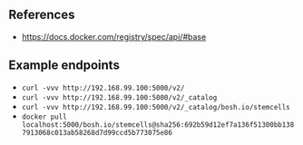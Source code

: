 ## References

- https://docs.docker.com/registry/spec/api/#base

## Example endpoints

- `curl -vvv http://192.168.99.100:5000/v2/`
- `curl -vvv http://192.168.99.100:5000/v2/_catalog`
- `curl -vvv http://192.168.99.100:5000/v2/_catalog/bosh.io/stemcells`
- `docker pull localhost:5000/bosh.io/stemcells@sha256:692b59d12ef7a136f51300bb1387913068c013ab58268d7d99ccd5b773075e86`
